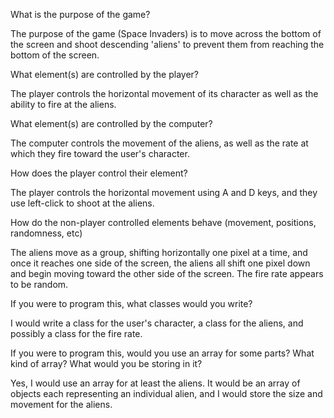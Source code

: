 What is the purpose of the game?

The purpose of the game (Space Invaders) is to move across the bottom of the screen and shoot descending 'aliens' to prevent them from reaching the bottom of the screen.

What element(s) are controlled by the player?

The player controls the horizontal movement of its character as well as the ability to fire at the aliens.

What element(s) are controlled by the computer?

The computer controls the movement of the aliens, as well as the rate at which they fire toward the user's character. 

How does the player control their element?

The player controls the horizontal movement using A and D keys, and they use left-click to shoot at the aliens. 

How do the non-player controlled elements behave (movement, positions, randomness, etc)

The aliens move as a group, shifting horizontally one pixel at a time, and once it reaches one side of the screen, the aliens all shift one pixel down and begin moving toward the other side of the screen. The fire rate appears to be random. 

If you were to program this, what classes would you write?

I would write a class for the user's character, a class for the aliens, and possibly a class for the fire rate. 

If you were to program this, would you use an array for some parts? What kind of array? What would you be storing in it?

Yes, I would use an array for at least the aliens. It would be an array of objects each representing an individual alien, and I would store the size and movement for the aliens. 
